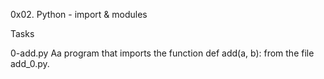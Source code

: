 0x02. Python - import & modules

Tasks

0-add.py Aa program that imports the function def add(a, b): from the file add_0.py.
